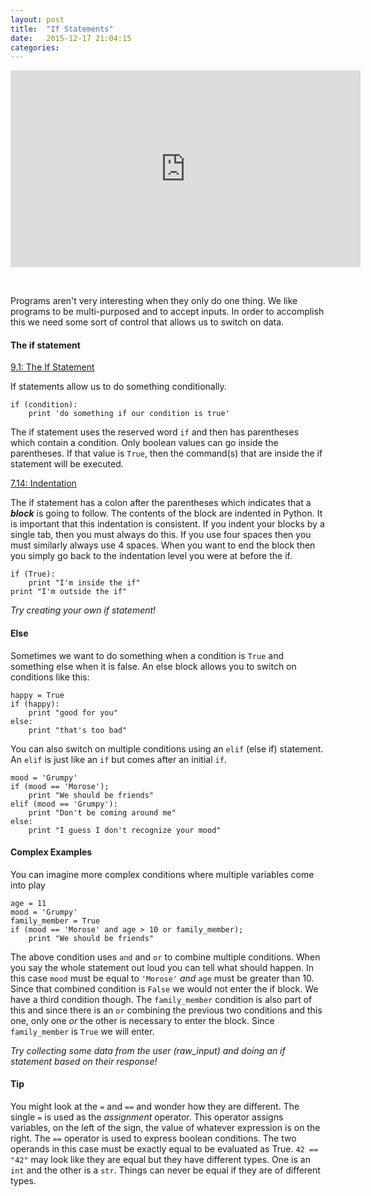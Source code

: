 ```yaml
---
layout: post
title:  "If Statements"
date:   2015-12-17 21:04:15
categories: 
---
```


<iframe width="560" height="315" src="https://www.youtube.com/embed/qYkwh7xp-K4" frameborder="0" allowfullscreen></iframe>

&nbsp;

Programs aren't very interesting when they only do one thing. We like programs
to be multi-purposed and to accept inputs. In order to accomplish this we need
some sort of control that allows us to switch on data. 

#### The if statement

<span><i class="fa fa-book"></i><a href="http://www.swaroopch.com/notes/python/#_the_if_statement"> 9.1: The If Statement</a></span>

If statements allow us to do something conditionally. 

    if (condition):
        print 'do something if our condition is true'

The if statement uses the reserved word `if` and then has parentheses which
contain a condition. Only boolean values can go inside the parentheses. If that
value is `True`, then the command(s) that are inside the if statement will be
executed.

<span><i class="fa fa-book"></i><a href="http://www.swaroopch.com/notes/python/#indentation"> 7.14: Indentation</a></span>

The if statement has a colon after the parentheses which indicates that a
**_block_** is going to follow. The contents of the block are indented in
Python. It is important that this indentation is consistent. If you indent your
blocks by a single tab, then you must always do this. If you use four spaces
then you must similarly always use 4 spaces. When you want to end the block then
you simply go back to the indentation level you were at before the if.

    if (True):
        print "I'm inside the if"
    print "I'm outside the if"

<span><em><i class="fa fa-flask"></i> Try creating your own if statement!</em></span>

#### Else

Sometimes we want to do something when a condition is `True` and something else
when it is false. An else block allows you to switch on conditions like this:

    happy = True
    if (happy):
        print "good for you"
    else:
        print "that's too bad"

You can also switch on multiple conditions using an `elif` (else if) statement.
An `elif` is just like an `if` but comes after an initial `if`.

    mood = 'Grumpy'
    if (mood == 'Morose');
        print "We should be friends"
    elif (mood == 'Grumpy'):
        print "Don't be coming around me"
    else:
        print "I guess I don't recognize your mood"

#### Complex Examples

You can imagine more complex conditions where multiple variables come into play

    age = 11
    mood = 'Grumpy'
    family_member = True
    if (mood == 'Morose' and age > 10 or family_member);
        print "We should be friends"

The above condition uses `and` and `or` to combine multiple conditions. When you
say the whole statement out loud you can tell what should happen. In this case
`mood` must be equal to `'Morose'` _and_ `age` must be greater than 10. Since
that combined condition is `False` we would not enter the if block. We have a
third condition though. The `family_member` condition is also part of this and
since there is an `or` combining the previous two conditions and this one, only
one _or_ the other is necessary to enter the block. Since `family_member` is
`True` we will enter.

<span><em><i class="fa fa-flask"></i> Try collecting some data from the user
(raw_input) and doing an if statement based on their response!</em></span>


#### Tip

You might look at the `=` and `==` and wonder how they are different. The single
`=` is used as the _assignment_ operator. This operator assigns variables, on
the left of the sign, the value of whatever expression is on the right. The `==`
operator is used to express boolean conditions. The two operands in this case
must be exactly equal to be evaluated as True. `42 == "42"` may look like they
are equal but they have different types. One is an `int` and the other is a
`str`. Things can never be equal if they are of different types.
